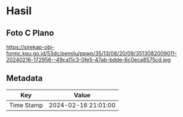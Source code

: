 # Hasil

## Foto C Plano

https://sirekap-obj-formc.kpu.go.id/53dc/pemilu/ppwp/35/13/08/20/09/3513082009011-20240216-172956--49ca11c3-0fe5-47ab-bdde-6c0eca8575cd.jpg


## Metadata

| Key        | Value               |
| ---------- | ------------------- |
| Time Stamp | 2024-02-16 21:01:00 |



